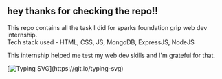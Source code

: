 ## hey thanks for checking the repo!!
This repo contains all the task I did for sparks foundation grip web dev internship.<br>
Tech stack used - HTML, CSS, JS, MongoDB, ExpressJS, NodeJS

This internship helped me test my web dev skills and I'm grateful for that. 

[![Typing SVG](https://readme-typing-svg.herokuapp.com?center=true&lines=Please+%E2%AD%90the+repo+if+you+found+it+helpful!)](https://git.io/typing-svg)
